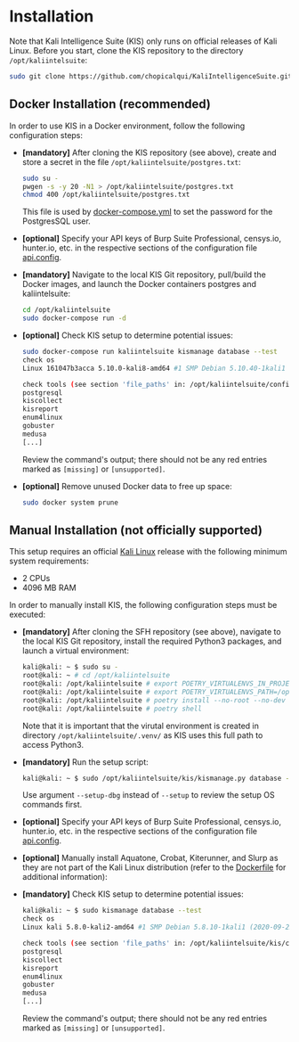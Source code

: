 # Installation

Note that Kali Intelligence Suite (KIS) only runs on official releases of Kali Linux. Before you start, clone the KIS
repository to the directory `/opt/kaliintelsuite`:

```bash
sudo git clone https://github.com/chopicalqui/KaliIntelligenceSuite.git /opt/kaliintelsuite
```

## Docker Installation (recommended)

In order to use KIS in a Docker environment, follow the following configuration steps:

 - **[mandatory]** After cloning the KIS repository (see above), create and store a secret in the file
   `/opt/kaliintelsuite/postgres.txt`:

    ```bash
    sudo su -
    pwgen -s -y 20 -N1 > /opt/kaliintelsuite/postgres.txt
    chmod 400 /opt/kaliintelsuite/postgres.txt
    ```

    This file is used by [docker-compose.yml](docker-compose.yml) to set the password for the PostgresSQL user.

 - **[optional]** Specify your API keys of Burp Suite Professional, censys.io, hunter.io, etc. in
   the respective sections of the configuration file [api.config](kis/configs/api.config).

 - **[mandatory]** Navigate to the local KIS Git repository, pull/build the Docker images, and launch the Docker
   containers postgres and kaliintelsuite:

    ```bash
    cd /opt/kaliintelsuite
    sudo docker-compose run -d
    ```

 - **[optional]** Check KIS setup to determine potential issues:

    ```bash
    sudo docker-compose run kaliintelsuite kismanage database --test
    check os
    Linux 161047b3acca 5.10.0-kali8-amd64 #1 SMP Debian 5.10.40-1kali1 (2021-05-31) x86_64    [supported]

    check tools (see section 'file_paths' in: /opt/kaliintelsuite/configs/collectors.config)
    postgresql                                                                                [installed]
    kiscollect                                                                                [installed]
    kisreport                                                                                 [installed]
    enum4linux                                                                                [installed]
    gobuster                                                                                  [installed]
    medusa                                                                                    [installed]
    [...]
    ```

    Review the command's output; there should not be any red entries marked as `[missing]` or `[unsupported]`.

 - **[optional]** Remove unused Docker data to free up space:

    ```bash
    sudo docker system prune
    ```

## Manual Installation (not officially supported)

This setup requires an official
[Kali Linux](https://www.kali.org/docs/introduction/download-official-kali-linux-images/) release with the following
minimum system requirements:
 - 2 CPUs
 - 4096 MB RAM

In order to manually install KIS, the following configuration steps must be executed:

 -  **[mandatory]** After cloning the SFH repository (see above), navigate to the local KIS Git repository, install
    the required Python3 packages, and launch a virtual environment:

    ```bash
    kali@kali: ~ $ sudo su -
    root@kali: ~ # cd /opt/kaliintelsuite
    root@kali: /opt/kaliintelsuite # export POETRY_VIRTUALENVS_IN_PROJECT=true
    root@kali: /opt/kaliintelsuite # export POETRY_VIRTUALENVS_PATH=/opt/kaliintelsuite/.venv/
    root@kali: /opt/kaliintelsuite # poetry install --no-root --no-dev
    root@kali: /opt/kaliintelsuite # poetry shell
    ```

    Note that it is important that the virutal environment is created in directory `/opt/kaliintelsuite/.venv/` as
    KIS uses this full path to access Python3.

 -  **[mandatory]** Run the setup script:

    ```bash
    kali@kali: ~ $ sudo /opt/kaliintelsuite/kis/kismanage.py database --setup
    ```

    Use argument `--setup-dbg` instead of `--setup` to review the setup OS commands first.

 - **[optional]** Specify your API keys of Burp Suite Professional, censys.io, hunter.io, etc. in
   the respective sections of the configuration file [api.config](kis/configs/api.config).

 - **[optional]** Manually install Aquatone, Crobat, Kiterunner, and Slurp as they are not part of the Kali Linux
   distribution (refer to the [Dockerfile](Dockerfile) for additional information):

 - **[mandatory]** Check KIS setup to determine potential issues:

    ```bash
    kali@kali: ~ $ sudo kismanage database --test
    check os
    Linux kali 5.8.0-kali2-amd64 #1 SMP Debian 5.8.10-1kali1 (2020-09-22) x86_64              [supported]

    check tools (see section 'file_paths' in: /opt/kaliintelsuite/kis/configs/collectors.config)
    postgresql                                                                                [installed]
    kiscollect                                                                                [installed]
    kisreport                                                                                 [installed]
    enum4linux                                                                                [installed]
    gobuster                                                                                  [installed]
    medusa                                                                                    [installed]
    [...]
    ```

    Review the command's output; there should not be any red entries marked as `[missing]` or `[unsupported]`.

